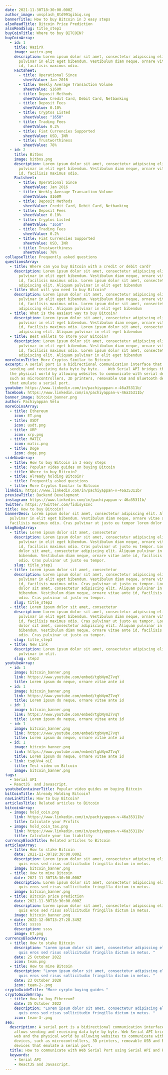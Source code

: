```yaml
---
date: 2021-11-30T18:30:00.000Z
author_image: unsplash_8td991gibiq.svg
bannerTitle: How to buy Bitcoin in 3 easy steps
alsoReadTitle: Bitcoin Price Prediction
alsoReadSlug: title_step1
buyCoinTitle: Where to buy BITCOIN?
buyCoinArray:
  - id: 1
    title: WazirX
    image: wazirx.png
    description: Lorem ipsum dolor sit amet, consectetur adipiscing elit. Aliquam
      pulvinar in elit eget bibendum. Vestibulum diam neque, ornare vitae ante
      id, facilisis maximus odio.
    Factsheet:
      - title: Operational Since
        sheetValue: Jan 2016
      - title: Weekly Average Transaction Volume
        sheetValue: $160M
      - title: Deposit Methods
        sheetValue: Credit Card, Debit Card, Netbanking
      - title: Deposit Fees
        sheetValue: 0.10%
      - title: Cryptos Listed
        sheetValue: "1650"
      - title: Trading Fees
        sheetValue: 0.2%
      - title: Fiat Currencies Supported
        sheetValue: USD, INR
      - title: Trustworthiness
        sheetValue: 78%
  - id: 2
    title: Bitbns
    image: bitbns.png
    description: Lorem ipsum dolor sit amet, consectetur adipiscing elit. Aliquam
      pulvinar in elit eget bibendum. Vestibulum diam neque, ornare vitae ante
      id, facilisis maximus odio.
    Factsheet:
      - title: Operational Since
        sheetValue: Jan 2016
      - title: Weekly Average Transaction Volume
        sheetValue: $160M
      - title: Deposit Methods
        sheetValue: Credit Card, Debit Card, Netbanking
      - title: Deposit Fees
        sheetValue: 0.10%
      - title: Cryptos Listed
        sheetValue: "1650"
      - title: Trading Fees
        sheetValue: 0.2%
      - title: Fiat Currencies Supported
        sheetValue: USD, INR
      - title: Trustworthiness
        sheetValue: 78%
collapseTitle: Frequently asked questions
questionsArray:
  - title: Where can you buy Bitcoin with a credit or debit card?
    description: Lorem ipsum dolor sit amet, consectetur adipiscing elit. Aliquam
      pulvinar in elit eget bibendum. Vestibulum diam neque, ornare vitae ante
      id, facilisis maximus odio. Lorem ipsum dolor sit amet, consectetur
      adipiscing elit. Aliquam pulvinar in elit eget bibendum
  - title: What will you need to buy Bitcoin?
    description: Lorem ipsum dolor sit amet, consectetur adipiscing elit. Aliquam
      pulvinar in elit eget bibendum. Vestibulum diam neque, ornare vitae ante
      id, facilisis maximus odio. Lorem ipsum dolor sit amet, consectetur
      adipiscing elit. Aliquam pulvinar in elit eget bibendum
  - title: What is the easiest way to buy Bitcoin?
    description: Lorem ipsum dolor sit amet, consectetur adipiscing elit. Aliquam
      pulvinar in elit eget bibendum. Vestibulum diam neque, ornare vitae ante
      id, facilisis maximus odio. Lorem ipsum dolor sit amet, consectetur
      adipiscing elit. Aliquam pulvinar in elit eget bibendum
  - title: Best wallets to store your Bitcoin?
    description: Lorem ipsum dolor sit amet, consectetur adipiscing elit. Aliquam
      pulvinar in elit eget bibendum. Vestibulum diam neque, ornare vitae ante
      id, facilisis maximus odio. Lorem ipsum dolor sit amet, consectetur
      adipiscing elit. Aliquam pulvinar in elit eget bibendum
moreCoinsTitle: More Cryptos Similar to Bitcoin
excerpt: A serial port is a bidirectional communication interface that allows
  sending and receiving data byte by byte.    Web Serial API bridges the web and
  the physical world by allowing websites to communicate with serial devices,
  such as microcontrollers, 3D printers, removable USB and Bluetooth devices
  that emulate a serial port.
youtube: https://www.linkedin.com/in/pachiyappan-v-46a35311b/
facebook: https://www.linkedin.com/in/pachiyappan-v-46a35311b/
banner_image: bitcoin_banner.png
author: Pachiyappan Velu
moreCoinsArray:
  - title: Ethereum
    icon: ET.png
  - title: USDT
    icon: usdt.png
  - title: XRP
    icon: xrp.png
  - title: MATIC
    icon: matic.png
  - title: Doge
    icon: doge.png
sideNavArray:
  - title: How to buy Bitcoin in 3 easy steps
  - title: Popular video guides on buying Bitcoin
  - title: Where to buy Bitcoin?
  - title: Already holding Bitcoin?
  - title: Frequently asked questions
  - title: More Cryptos Similar to Bitcoin
linkdin: https://www.linkedin.com/in/pachiyappan-v-46a35311b/
previewTitle: Backend Development
instagram: https://www.linkedin.com/in/pachiyappan-v-46a35311b/
twitter: https://twitter.com/fidisysInc
title: How to buy Bitcoin?
bannerDesc: Lorem ipsum dolor sit amet, consectetur adipiscing elit. Aliquam
  pulvinar in elit eget bibendum. Vestibulum diam neque, ornare vitae ante id,
  facilisis maximus odio. Cras pulvinar ut justo eu tempor lorem dolor colon
blogBodyArray:
  - title: Lorem ipsum dolor sit amet, consectetur
    description: Lorem ipsum dolor sit amet, consectetur adipiscing elit. Aliquam
      pulvinar in elit eget bibendum. Vestibulum diam neque, ornare vitae ante
      id, facilisis maximus odio. Cras pulvinar ut justo eu tempor. Lorem ipsum
      dolor sit amet, consectetur adipiscing elit. Aliquam pulvinar in elit eget
      bibendum. Vestibulum diam neque, ornare vitae ante id, facilisis maximus
      odio. Cras pulvinar ut justo eu tempor.
    slug: title_step1
  - title: Lorem ipsum dolor sit amet, consectetur
    description: Lorem ipsum dolor sit amet, consectetur adipiscing elit. Aliquam
      pulvinar in elit eget bibendum. Vestibulum diam neque, ornare vitae ante
      id, facilisis maximus odio. Cras pulvinar ut justo eu tempor. Lorem ipsum
      dolor sit amet, consectetur adipiscing elit. Aliquam pulvinar in elit eget
      bibendum. Vestibulum diam neque, ornare vitae ante id, facilisis maximus
      odio. Cras pulvinar ut justo eu tempor.
    slug: title_step2
  - title: Lorem ipsum dolor sit amet, consectetur
    description: Lorem ipsum dolor sit amet, consectetur adipiscing elit. Aliquam
      pulvinar in elit eget bibendum. Vestibulum diam neque, ornare vitae ante
      id, facilisis maximus odio. Cras pulvinar ut justo eu tempor. Lorem ipsum
      dolor sit amet, consectetur adipiscing elit. Aliquam pulvinar in elit eget
      bibendum. Vestibulum diam neque, ornare vitae ante id, facilisis maximus
      odio. Cras pulvinar ut justo eu tempor.
    slug: title_step3
  - title: New Link
    description: Lorem ipsum dolor sit amet, consectetur adipiscing elit. Aliquam
      pulvinar in elit.
    slug: step3
youtubeArray:
  - id: 1
    image: bitcoin_banner.png
    link: https://www.youtube.com/embed/tgbNymZ7vqY
    title: Lorem ipsum do neque, ornare vitae ante id
  - id: 1
    image: bitcoin_banner.png
    link: https://www.youtube.com/embed/tgbNymZ7vqY
    title: Lorem ipsum do neque, ornare vitae ante id
  - id: 1
    image: bitcoin_banner.png
    link: https://www.youtube.com/embed/tgbNymZ7vqY
    title: Lorem ipsum do neque, ornare vitae ante id
  - id: 1
    image: bitcoin_banner.png
    link: https://www.youtube.com/embed/tgbNymZ7vqY
    title: Lorem ipsum do neque, ornare vitae ante id
  - id: 1
    image: bitcoin_banner.png
    link: https://www.youtube.com/embed/tgbNymZ7vqY
    title: Lorem ipsum do neque, ornare vitae ante id
  - link: tsgUVv4_oLE
    title: Test video on Bitcoin
    image: bitcoin_banner.png
tags:
  - Serial API
  - ReactJS  and Javascript.
youtubeContainerTitle: Popular video guides on buying Bitcoin
bitCoinTitle: Already Holding Bitcoin?
navLinkTitle: How to buy Bitcoin?
articlesTitle: Related articles to Bitcoin
bitcoinArray:
  - image: hold_coin.png
    link: https://www.linkedin.com/in/pachiyappan-v-46a35311b/
    title: Calculate your Profits
  - image: hold_coin_tax.png
    link: https://www.linkedin.com/in/pachiyappan-v-46a35311b/
    title: Calculate your tax liability
currencyBlockTitle: Related articles to Bitcoin
articlesArray:
  - title: How to stake Bitcoin
    date: 2021-11-30T18:30:00.000Z
    description: Lorem ipsum dolor sit amet, consectetur adipiscing elit. Maecenas
      quis eros sed risus sollicitudin fringilla dictum in metus.
    image: bitcoin_banner.png
  - title: How to mine Bitcoin
    date: 2021-11-30T18:30:00.000Z
    description: Lorem ipsum dolor sit amet, consectetur adipiscing elit. Maecenas
      quis eros sed risus sollicitudin fringilla dictum in metus.
    image: bitcoin_banner.png
  - title: Bitcoin price prediction
    date: 2021-11-30T18:30:00.000Z
    description: Lorem ipsum dolor sit amet, consectetur adipiscing elit. Maecenas
      quis eros sed risus sollicitudin fringilla dictum in metus.
    image: bitcoin_banner.png
  - date: 2022-12-06T13:27:28.349Z
    title: sssss
    description: ssss
    image: ET.png
currencyBlockArray:
  - title: How to stake Bitcoin
    description: "Lorem ipsum dolor sit amet, consectetur adipiscing elit. Maecenas
      quis eros sed risus sollicitudin fringilla dictum in metus. "
    date: 25 October 2022
    icon: team.png
  - title: How to mine Bitcoin
    description: "Lorem ipsum dolor sit amet, consectetur adipiscing elit. Maecenas
      quis eros sed risus sollicitudin fringilla dictum in metus. "
    date: 23 October 2020
    icon: team-2-.png
cryptoGuideTitle: "More cyrpto buying guides "
cryptoGuideArray:
  - title: How to buy Ethereum?
    date: 25 October 2022
    description: "Lorem ipsum dolor sit amet, consectetur adipiscing elit. Maecenas
      quis eros sed risus sollicitudin fringilla dictum in metus. "
    icon: team-3-.png
seo:
  description: A serial port is a bidirectional communication interface that
    allows sending and receiving data byte by byte. Web Serial API bridges the
    web and the physical world by allowing websites to communicate with serial
    devices, such as microcontrollers, 3D printers, removable USB and Bluetooth
    devices that emulate a serial port.
  title: How to communicate with Web Serial Port using Serial API and Reactjs.
  keywords:
    - Serial API
    - ReactJS and Javascript.
---
```

